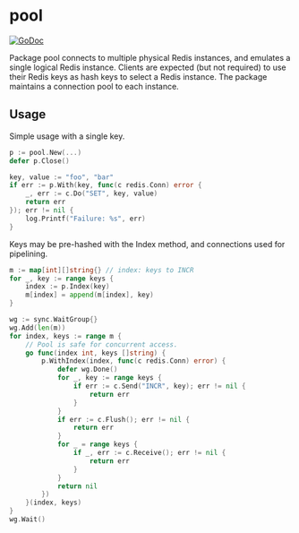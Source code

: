 # pool

[![GoDoc](https://godoc.org/github.com/c2h5oh/roshi/pool?status.png)](https://godoc.org/github.com/c2h5oh/roshi/pool)

Package pool connects to multiple physical Redis instances, and emulates a
single logical Redis instance. Clients are expected (but not required) to use
their Redis keys as hash keys to select a Redis instance. The package
maintains a connection pool to each instance.

## Usage

Simple usage with a single key.

```go
p := pool.New(...)
defer p.Close()

key, value := "foo", "bar"
if err := p.With(key, func(c redis.Conn) error {
	_, err := c.Do("SET", key, value)
	return err
}); err != nil {
	log.Printf("Failure: %s", err)
}
```

Keys may be pre-hashed with the Index method, and connections used for
pipelining.

```go
m := map[int][]string{} // index: keys to INCR
for _, key := range keys {
	index := p.Index(key)
	m[index] = append(m[index], key)
}

wg := sync.WaitGroup{}
wg.Add(len(m))
for index, keys := range m {
	// Pool is safe for concurrent access.
	go func(index int, keys []string) {
		p.WithIndex(index, func(c redis.Conn) error) {
			defer wg.Done()
			for _, key := range keys {
				if err := c.Send("INCR", key); err != nil {
					return err
				}
			}
			if err := c.Flush(); err != nil {
				return err
			}
			for _ = range keys {
				if _, err := c.Receive(); err != nil {
					return err
				}
			}
			return nil
		})
	}(index, keys)
}
wg.Wait()
```
